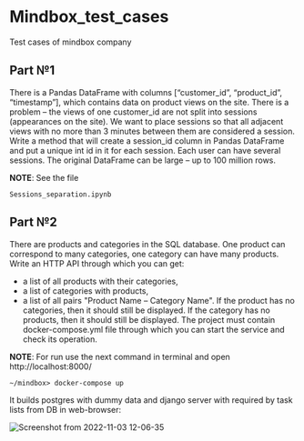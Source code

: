 # Mindbox_test_cases
Test cases of mindbox company


## **Part №1**

There is a Pandas DataFrame with columns [“customer_id”, “product_id”, “timestamp”], which contains data on product views on the site. There is a problem – the views of one customer_id are not split into sessions (appearances on the site). We want to place sessions so that all adjacent views with no more than 3 minutes between them are considered a session. Write a method that will create a session_id column in Pandas DataFrame and put a unique int id in it for each session. Each user can have several sessions. The original DataFrame can be large – up to 100 million rows.


**NOTE**: 
See the file 
```
Sessions_separation.ipynb
```

## **Part №2**

There are products and categories in the SQL database. One product can correspond to many categories, one category can have many products.
Write an HTTP API through which you can get:
- a list of all products with their categories,
- a list of categories with products,
- a list of all pairs "Product Name – Category Name".
If the product has no categories, then it should still be displayed.
If the category has no products, then it should still be displayed.
The project must contain docker-compose.yml file through which you can start the service and check its operation.


**NOTE**:
For run use the next command in terminal and open http://localhost:8000/
```
~/mindbox> docker-compose up
```
It builds postgres with dummy data and django server with required by task lists from DB in web-browser:

![Screenshot from 2022-11-03 12-06-35](https://user-images.githubusercontent.com/63195531/199705954-76219910-e107-4397-8118-a9d85375965d.png)
